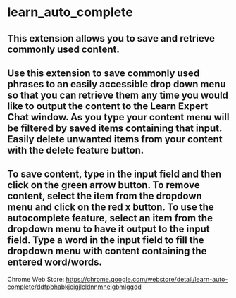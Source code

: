 # learn_auto_complete

This extension allows you to save and retrieve commonly used content.
---------
Use this extension to save commonly used phrases to an easily accessible drop down menu so that you can retrieve them any time you would like to output the content to the Learn Expert Chat window. As you type your content menu will be filtered by saved items containing that input. Easily delete unwanted items from your content with the delete feature button. 
---------
To save content, type in the input field and then click on the green arrow button. To remove content, select the item from the dropdown menu and click on the red x button. To use the autocomplete feature, select an item from the dropdown menu to have it output to the input field. Type a word in the input field to fill the dropdown menu with content containing the entered word/words.
---------
Chrome Web Store:
https://chrome.google.com/webstore/detail/learn-auto-complete/ddfpbhabkjeigjlcldnnmneigbmlggdd
